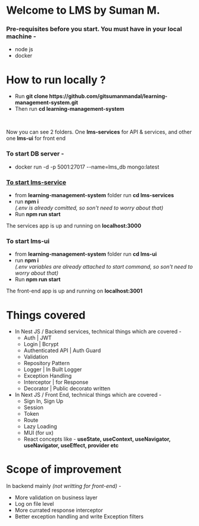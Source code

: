 <h1>Welcome to LMS by Suman M.</h1>

<h3>Pre-requisites before you start. You must have in your local machine -</h3>

<ul>
  <li>node js</li>
  <li>docker</li>
</ul>

<h1>How to run locally ?</h1>

<ul>
  <li>
    Run <b>git clone https://github.com/gitsumanmandal/learning-management-system.git</b>
  </li>
  <li>
    Then run <b>cd learning-management-system</b>
  </li>
</ul>
<br/>

Now you can see 2 folders. One **lms-services** for API & services, and other one **lms-ui** for front end

<h3>To start DB server -</h3>

<ul>
  <li>docker run -d -p 5001:27017 --name=lms_db mongo:latest</li>
</ul>

<u><h3>To start <b>lms-service</b></h3></u>

<ul>
  <li>from <b>learning-management-system</b> folder run <b>cd lms-services</b></li>
  <li>run <b>npm i</b>
    <br/>
    <i>(.env is already comitted, so son't need to worry about that)</i>
  </li>
  <li>Run <b>npm run start</b></li>
</ul>

The services app is up and running on **localhost:3000**

<h3>To start <b>lms-ui</b></h3>

<ul>
  <li>from <b>learning-management-system</b> folder run <b>cd lms-ui</b></li>
  <li>run <b>npm i</b>
    <br/>
    <i>(.env variables are already attached to start command, so son't need to worry about that)</i>
  </li>
  <li>Run <b>npm run start</b></li>
</ul>

The front-end app is up and running on **localhost:3001**

<h1>Things covered</h1>

<ul>
  
  <li>In Nest JS / Backend services, technical things which are covered -
    <ul>
      <li>Auth | JWT</li>
      <li>Login | Bcrypt</li>
      <li>Authenticated API | Auth Guard</li>
      <li>Validation</li>
      <li>Repository Pattern</li>
      <li>Logger | In Built Logger</li>
      <li>Exception Handling</li>
      <li>Interceptor | for Response</li>
      <li>Decorator | Public decorato written</li>
    </ul>
  </li>
  
  <li>In Next JS / Front End, technical things which are covered -
    <ul>
      <li>Sign In, Sign Up</li>
      <li>Session</li>
      <li>Token</li>
      <li>Route</li>
      <li>Lazy Loading</li>
      <li>MUI (for ux)</li>
      <li>React concepts like - <b>useState, useContext, useNavigator, useNavigator, useEffect, provider etc</b></li>
    </ul>
  </li>
        
</ul>

<h1>Scope of improvement</h1>

In backend mainly <i>(not writting for front-end)</i> -

<ul>
  <li>More validation on business layer</li>
  <li>Log on file level</li>
  <li>More currated response interceptor</li>
  <li>Better exception handling and write Exception filters</li>
</ul>

